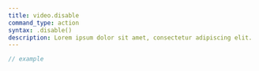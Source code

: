 ```yaml
---
title: video.disable
command_type: action
syntax: .disable()
description: Lorem ipsum dolor sit amet, consectetur adipiscing elit.
---
```


```javascript
// example
```